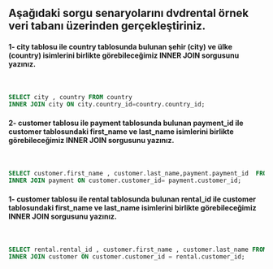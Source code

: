 ## Aşağıdaki sorgu senaryolarını dvdrental örnek veri tabanı üzerinden gerçekleştiriniz.<br />

#### 1- city tablosu ile country tablosunda bulunan şehir (city) ve ülke (country) isimlerini birlikte görebileceğimiz INNER JOIN sorgusunu yazınız.
<br />

```SQL
SELECT city , country FROM country
INNER JOIN city ON city.country_id=country.country_id;
```

#### 2- customer tablosu ile payment tablosunda bulunan payment_id ile customer tablosundaki first_name ve last_name isimlerini birlikte görebileceğimiz INNER JOIN sorgusunu yazınız.
<br />

```SQL
SELECT customer.first_name , customer.last_name,payment.payment_id  FROM customer
INNER JOIN payment ON customer.customer_id= payment.customer_id;
```


#### 1- customer tablosu ile rental tablosunda bulunan rental_id ile customer tablosundaki first_name ve last_name isimlerini birlikte görebileceğimiz INNER JOIN sorgusunu yazınız.
<br />

```SQL
SELECT rental.rental_id , customer.first_name , customer.last_name FROM rental
INNER JOIN customer ON customer.customer_id = rental.customer_id;
```

